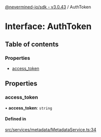 [@nevermined-io/sdk - v3.0.43](../code-reference.md) / AuthToken

# Interface: AuthToken

## Table of contents

### Properties

- [access_token](AuthToken.md#access_token)

## Properties

### access_token

• **access_token**: `string`

#### Defined in

[src/services/metadata/MetadataService.ts:34](https://github.com/nevermined-io/sdk-js/blob/356dfb328fcf7cee010b48756ca205b2a854f0f8/src/services/metadata/MetadataService.ts#L34)
